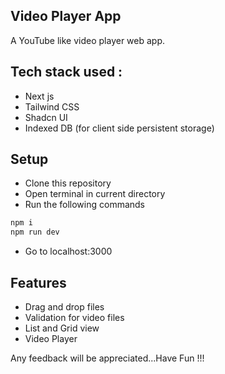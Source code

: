 ## Video Player App

A YouTube like video player web app.

## Tech stack used :

- Next js
- Tailwind CSS
- Shadcn UI
- Indexed DB (for client side persistent storage)

## Setup

- Clone this repository
- Open terminal in current directory
- Run the following commands

```bash
npm i
npm run dev
```

- Go to localhost:3000

## Features

- Drag and drop files
- Validation for video files
- List and Grid view
- Video Player

Any feedback will be appreciated...Have Fun !!!
